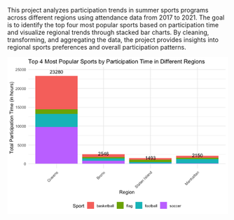 This project analyzes participation trends in summer sports programs
across different regions using attendance data from 2017 to 2021. The
goal is to identify the top four most popular sports based on
participation time and visualize regional trends through stacked bar
charts. By cleaning, transforming, and aggregating the data, the project
provides insights into regional sports preferences and overall
participation patterns.

![](jungihong10_files/figure-markdown_strict/visualisation-1.png)
